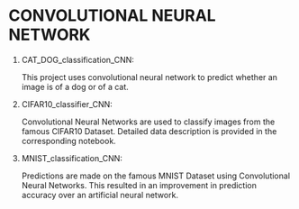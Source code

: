 # CONVOLUTIONAL NEURAL NETWORK

1. CAT_DOG_classification_CNN:
    
    This project uses convolutional neural network to predict whether an image is of a dog or of a cat.
    
 
2. CIFAR10_classifier_CNN:

    Convolutional Neural Networks are used to classify images from the famous CIFAR10 Dataset. Detailed data description is provided in the corresponding notebook.
    
    
3.  MNIST_classification_CNN:

    Predictions are made on the famous MNIST Dataset using Convolutional Neural Networks. This resulted in an improvement in prediction accuracy over an artificial neural network.
